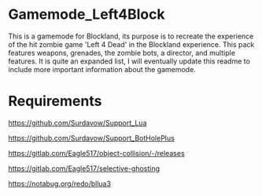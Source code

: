 # Gamemode_Left4Block

This is a gamemode for Blockland, its purpose is to recreate the experience of the hit zombie game 'Left 4 Dead' in the Blockland experience. This pack features
weapons, grenades, the zombie bots, a director, and multiple features. It is quite an expanded list, I will eventually update this readme to include more important information
about the gamemode.

# Requirements

https://github.com/Surdavow/Support_Lua

https://github.com/Surdavow/Support_BotHolePlus

https://gitlab.com/Eagle517/object-collision/-/releases

https://gitlab.com/Eagle517/selective-ghosting

https://notabug.org/redo/bllua3
